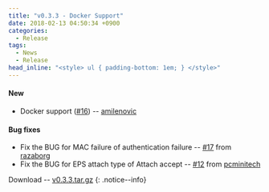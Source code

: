 ```yaml
---
title: "v0.3.3 - Docker Support"
date: 2018-02-13 04:50:34 +0900
categories:
  - Release
tags:
  - News
  - Release
head_inline: "<style> ul { padding-bottom: 1em; } </style>"
---
```


#### New
- Docker support ([#16](https://github.com/open5gs/open5gs/issues/16)) -- [amilenovic](https://github.com/amilenovic)

#### Bug fixes
- Fix the BUG for MAC failure of authentication failure -- [#17](https://github.com/open5gs/open5gs/issues/17) from [razaborg](https://github.com/razaborg)
- Fix the BUG for EPS attach type of Attach accept -- [#12](https://github.com/open5gs/open5gs/issues/12) from [pcminitech](https://github.com/pcminitech)

Download -- [v0.3.3.tar.gz](https://github.com/open5gs/open5gs/archive/v0.3.3.tar.gz)
{: .notice--info}
